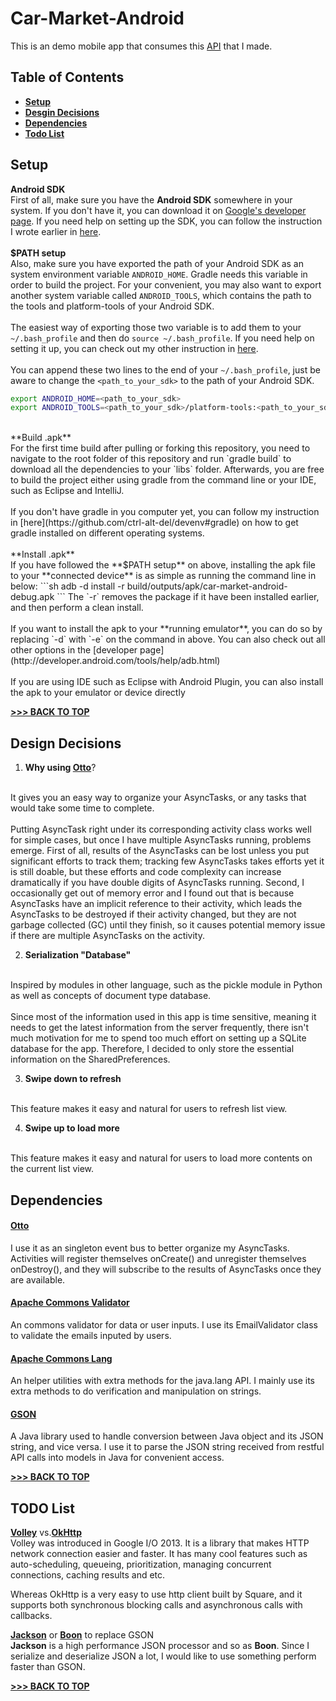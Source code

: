 # Car-Market-Android

This is an demo mobile app that consumes this [API](https://github.com/ctrl-alt-del/car-market) that I made.

## Table of Contents
  * [**Setup**](#setup)
  * [**Desgin Decisions**](#design-decisions)
  * [**Dependencies**](#dependencies)
  * [**Todo List**](#todo-list)


## Setup
**Android SDK**
<br>
First of all, make sure you have the **Android SDK** somewhere in your system.  If you don't have it, you can download it on [Google's developer page](http://developer.android.com/sdk/index.html).  If you need help on setting up the SDK, you can follow the instruction I wrote earlier in [here](https://github.com/ctrl-alt-del/devenv#sdk).
<br><br>
**$PATH setup**
<br>
Also, make sure you have exported the path of your Android SDK as an system environment variable `ANDROID_HOME`.  Gradle needs this variable in order to build the project.  For your convenient, you may also want to export another system variable called `ANDROID_TOOLS`, which contains the path to the tools and platform-tools of your Android SDK.
<br><br>
The easiest way of exporting those two variable is to add them to your `~/.bash_profile` and then do `source ~/.bash_profile`.  If you need help on setting it up, you can check out my other instruction in [here](https://github.com/ctrl-alt-del/devenv#setup-bash_profile).
<br><br>
You can append these two lines to the end of your `~/.bash_profile`, just be aware to change the `<path_to_your_sdk>` to the path of your Android SDK.
```sh
export ANDROID_HOME=<path_to_your_sdk>
export ANDROID_TOOLS=<path_to_your_sdk>/platform-tools:<path_to_your_sdk>/tools/
```
<br>
**Build .apk**
<br>
For the first time build after pulling or forking this repository, you need to navigate to the root folder of this repository and run `gradle build` to download all the dependencies to your `libs` folder.  Afterwards, you are free to build the project either using gradle from the command line or your IDE, such as Eclipse and IntelliJ.
<br><br>
If you don't have gradle in you computer yet, you can follow my instruction in [here](https://github.com/ctrl-alt-del/devenv#gradle) on how to get gradle installed on different operating systems.
<br><br>
**Install .apk**
<br>
If you have followed the **$PATH setup** on above, installing the apk file to your **connected device** is as simple as running the command line in below:
```sh
adb -d install -r build/outputs/apk/car-market-android-debug.apk
```
The `-r` removes the package if it have been installed earlier, and then perform a clean install.
<br><br>
If you want to install the apk to your **running emulator**, you can do so by replacing `-d` with `-e` on the command in above. You can also check out all other options in the [developer page](http://developer.android.com/tools/help/adb.html)
<br><br>
If you are using IDE such as Eclipse with Android Plugin, you can also install the apk to your emulator or device directly

[**>>> BACK TO TOP**](#table-of-contents)

## Design Decisions
1. **Why using [Otto](#otto)**?
<br>
It gives you an easy way to organize your AsyncTasks, or any tasks that would take some time to complete.
<br><br>
Putting AsyncTask right under its corresponding activity class works well for simple cases, but once I have multiple AsyncTasks running, problems emerge.  First of all, results of the AsyncTasks can be lost unless you put significant efforts to track them; tracking few AsyncTasks takes efforts yet it is still doable, but these efforts and code complexity can increase dramatically if you have double digits of AsyncTasks running.  Second, I occasionally get out of memory error and I found out that is because AsyncTasks have an implicit reference to their activity, which leads the AsyncTasks to be destroyed if their activity changed, but they are not garbage collected (GC) until they finish, so it causes potential memory issue if there are multiple AsyncTasks on the activity.

2. **Serialization "Database"**
<br>
Inspired by modules in other language, such as the pickle module in Python as well as concepts of document type database.
<br><br>
Since most of the information used in this app is time sensitive, meaning it needs to get the latest information from the server frequently, there isn't much motivation for me to spend too much effort on setting up a SQLite  database for the app.  Therefore, I decided to only store the essential information on the SharedPreferences.

3. **Swipe down to refresh**
<br>
This feature makes it easy and natural for users to refresh list view.

4. **Swipe up to load more**
<br>
This feature makes it easy and natural for users to load more contents on the current list view.


## Dependencies
#### [**Otto**](http://square.github.io/otto/)
I use it as an singleton event bus to better organize my AsyncTasks.  Activities will register themselves onCreate() and unregister themselves onDestroy(), and they will subscribe to the results of AsyncTasks once they are available.

#### [**Apache Commons Validator**](http://commons.apache.org/proper/commons-validator/)
An commons validator for data or user inputs.  I use its EmailValidator class to validate the emails inputed by users.

#### [**Apache Commons Lang**](http://commons.apache.org/proper/commons-lang/)
An helper utilities with extra methods for the java.lang API.  I mainly use its extra methods to do verification and manipulation on strings.

#### [**GSON**](https://code.google.com/p/google-gson/)
A Java library used to handle conversion between Java object and its JSON string, and vice versa.  I use it to parse the JSON string received from restful API calls into models in Java for convenient access.

[**>>> BACK TO TOP**](#table-of-contents)

## TODO List
[**Volley**](http://developer.android.com/training/volley/index.html) vs.[**OkHttp**](http://square.github.io/okhttp/)
<br>
Volley was introduced in Google I/O 2013.  It is a library that makes HTTP network connection easier and faster.  It has many cool features such as auto-scheduling, queueing, prioritization, managing concurrent connections, caching results and etc.

Whereas OkHttp is a very easy to use http client built by Square, and it supports both synchronous blocking calls and asynchronous calls with callbacks.

[**Jackson**](http://jackson.codehaus.org/) or [**Boon**](https://github.com/RichardHightower/boon) to replace GSON
<br>
**Jackson** is a high performance JSON processor and so as **Boon**.  Since I serialize and deserialize JSON a lot, I would like to use something perform faster than GSON.

[**>>> BACK TO TOP**](#table-of-contents)
